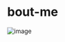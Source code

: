 # bout-me

![image](https://github.com/user-attachments/assets/90e0e8a6-0609-4ce0-960a-79667c3e5a40)
